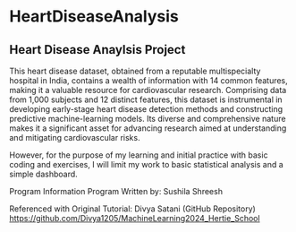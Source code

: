 # HeartDiseaseAnalysis

## Heart Disease Anaylsis Project

This heart disease dataset, obtained from a reputable multispecialty hospital in India, contains a wealth of information with 14 common features, making it a valuable resource for cardiovascular research. Comprising data from 1,000 subjects and 12 distinct features, this dataset is instrumental in developing early-stage heart disease detection methods and constructing predictive machine-learning models. Its diverse and comprehensive nature makes it a significant asset for advancing research aimed at understanding and mitigating cardiovascular risks.

However, for the purpose of my learning and initial practice with basic coding and exercises, I will limit my work to basic statistical analysis and a simple dashboard.

Program Information
Program Written by: Sushila Shreesh

Referenced with Original Tutorial: Divya Satani (GitHub Repository) https://github.com/Divya1205/MachineLearning2024_Hertie_School 
